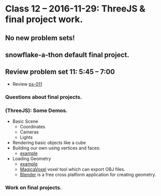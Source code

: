 # Class 12 – 2016-11-29: ThreeJS & final project work.

## No new problem sets!
## snowflake-a-thon default final project.

## Review problem set 11:  5:45 – 7:00
* Review [ps-011](../11/ps-11.html)

### Questions about final projects.

### (ThreeJS): Some Demos.
* Basic Scene
    * Coordinates
    * Cameras
    * Lights
* Rendering basic objects like a cube
* Building our own using vertices and faces:
    * [example](./three/index.html)
* Loading Geometry
    * [example](./three/index2.html)
    * [MagicaVoxel](https://ephtracy.github.io/) voxel tool which can export OBJ files.
    * [Blender](https://www.blender.org/) is a free cross platform application for creating geometry.


### Work on final projects.
